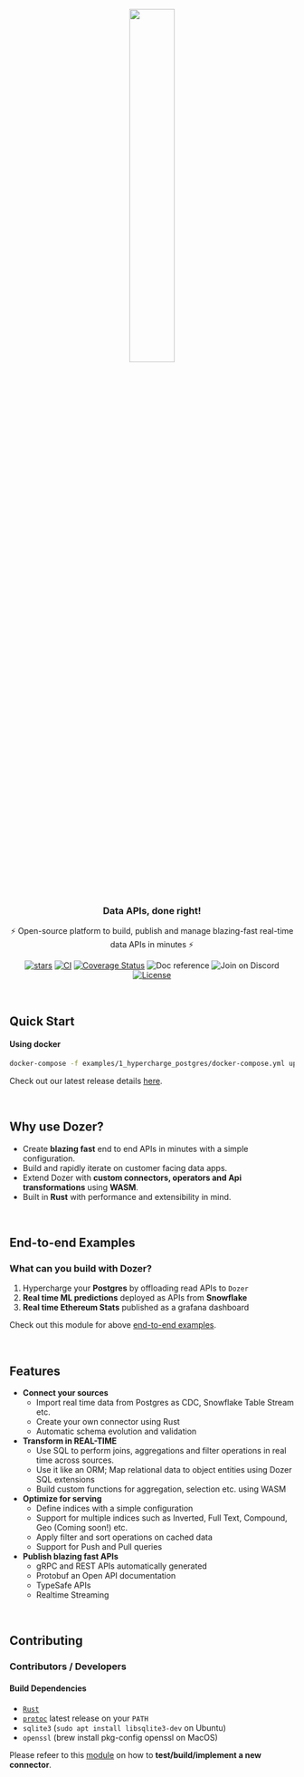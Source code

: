 <div align="center">
    <a target="_blank" href="https://getdozer.io/">
        <br><img src="https://getdozer.io/assets/logo-green.svg" width=40%><br>
    </a>
</div>

<h3 align="center">
     Data APIs, done right!
</h3>
<p align="center">
     ⚡️ Open-source platform to build, publish and manage blazing-fast real-time data APIs in minutes ⚡️
</p>

[//]: # (Badges for md)
[//]: # (Reference: https://shields.io/)
[//]: # ([![GitHub stars]&#40;https://img.shields.io/github/stars/getdozer/dozer?style=social&label=Star&maxAge=2592000&#41;]&#40;https://gitHub.com/getdozer/dozer/stargazers/&#41;)
[//]: # ([![GitHub Workflow Status]&#40;https://img.shields.io/github/workflow/status/getdozer/dozer/Dozer%20CI?style=flat&#41;]&#40;https://github.com/getdozer/dozer/actions/workflows/dozer.yaml&#41;)
[//]: # ([![CI]&#40;https://github.com/getdozer/dozer/actions/workflows/dozer.yaml/badge.svg&#41;]&#40;https://github.com/getdozer/dozer/actions/workflows/dozer.yaml&#41;)
[//]: # ([![Coverage Status]&#40;https://coveralls.io/repos/github/getdozer/dozer/badge.svg?branch=main&t=kZMYaV&kill_cache=1&#41;]&#40;https://coveralls.io/github/getdozer/dozer?branch=main&#41;)
[//]: # ([![Doc reference]&#40;https://img.shields.io/badge/doc-reference-green?style=flat&#41;]&#40;&#41;)
[//]: # ([![Join on Discord]&#40;https://img.shields.io/badge/join-on%20discord-primary?style=flat&#41;]&#40;&#41;)
[//]: # ([![License]&#40;https://img.shields.io/badge/license-ELv2-informational?style=flat&#41;]&#40;https://github.com/getdozer/dozer/blob/main/LICENSE.txt&#41;)

[//]: # (Badges for html)
<p align="center">
  <a href="https://gitHub.com/getdozer/dozer/stargazers/" target="_blank"><img src="https://img.shields.io/github/stars/getdozer/dozer?style=social&label=Star&maxAge=2592000" alt="stars"></a>
  <a href="https://github.com/getdozer/dozer/actions/workflows/dozer.yaml" target="_blank"><img src="https://github.com/getdozer/dozer/actions/workflows/dozer.yaml/badge.svg" alt="CI"></a>
  <a href="https://coveralls.io/github/getdozer/dozer?branch=main" target="_blank"><img src="https://coveralls.io/repos/github/getdozer/dozer/badge.svg?branch=main&t=kZMYaV&style=flat" alt="Coverage Status"></a>
  <a><img src="https://img.shields.io/badge/doc-reference-green" alt="Doc reference"></a>
  <a><img src="https://img.shields.io/badge/join-on%20discord-primary" alt="Join on Discord"></a>
  <a href="https://github.com/meilisearch/meilisearch/blob/main/LICENSE" target="_blank"><img src="https://img.shields.io/badge/license-ELv2-informational" alt="License"></a>
</p>

[//]: # (  <a href="https://github.com/getdozer/dozer/actions/workflows/dozer.yaml" target="_blank"><img src="https://img.shields.io/github/workflow/status/getdozer/dozer/Dozer%20CI?style=flat" alt="build"></a>)

<br>

## Quick Start

#### Using docker
```bash
docker-compose -f examples/1_hypercharge_postgres/docker-compose.yml up
```
Check out our latest release details [here](https://github.com/getdozer/dozer/releases/latest).

<br>

## Why use Dozer?

- Create **blazing fast** end to end APIs in minutes with a simple configuration.
- Build and rapidly iterate on customer facing data apps.
- Extend Dozer with **custom connectors, operators and Api transformations** using **WASM**.
- Built in **Rust** with performance and extensibility in mind.

<br>

## End-to-end Examples

### What can you build with Dozer?

1. Hypercharge your **Postgres** by offloading read APIs to `Dozer`
2. **Real time ML predictions** deployed as APIs from **Snowflake**
3. **Real time Ethereum Stats** published as a grafana dashboard

[//]: # (### Screenshots)

Check out this module for above [end-to-end examples](./examples/README.md).


[//]: # (## Architecture)

<br>

## Features

- **Connect your sources**
    - Import real time data from Postgres as CDC, Snowflake Table Stream etc.
    - Create your own connector using Rust
    - Automatic schema evolution and validation
- **Transform in REAL-TIME**
    - Use SQL to perform joins, aggregations and filter operations in real time across sources.
    - Use it like an ORM; Map relational data to object entities using Dozer SQL extensions
    - Build custom functions for aggregation, selection etc. using WASM
- **Optimize for serving**
    - Define indices with a simple configuration
    - Support for multiple indices such as Inverted, Full Text, Compound, Geo (Coming soon!) etc.
    - Apply filter and sort operations on cached data
    - Support for Push and Pull queries
- **Publish blazing fast APIs**
    - gRPC and REST APIs automatically generated
    - Protobuf an Open API documentation
    - TypeSafe APIs
    - Realtime Streaming

<br>

## Contributing

### Contributors / Developers

#### Build Dependencies

- [`Rust`](https://rustup.rs)
- [`protoc`](https://github.com/protocolbuffers/protobuf/releases) latest release on your `PATH`
- `sqlite3` (`sudo apt install libsqlite3-dev` on Ubuntu)
- `openssl` (brew install pkg-config openssl on MacOS)

Please refeer to this [module](./dozer-ingestion/tests) on how to **test/build/implement a new connector**.


